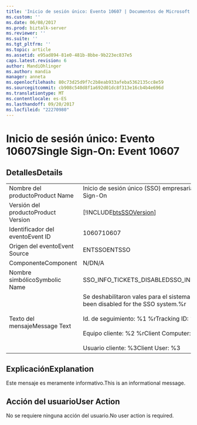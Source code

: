 ```yaml
---
title: 'Inicio de sesión único: Evento 10607 | Documentos de Microsoft'
ms.custom: ''
ms.date: 06/08/2017
ms.prod: biztalk-server
ms.reviewer: ''
ms.suite: ''
ms.tgt_pltfrm: ''
ms.topic: article
ms.assetid: e95ad894-81e0-481b-8bbe-9b223ec837e5
caps.latest.revision: 6
author: MandiOhlinger
ms.author: mandia
manager: anneta
ms.openlocfilehash: 80c73d25d9f7c2b8eab933afeba5362135cc8e59
ms.sourcegitcommit: cb908c540d8f1a692d01dc8f313e16cb4b4e696d
ms.translationtype: MT
ms.contentlocale: es-ES
ms.lasthandoff: 09/20/2017
ms.locfileid: "22270980"
---
```

# <a name="single-sign-on-event-10607"></a><span data-ttu-id="aeea7-102">Inicio de sesión único: Evento 10607</span><span class="sxs-lookup"><span data-stu-id="aeea7-102">Single Sign-On: Event 10607</span></span>
## <a name="details"></a><span data-ttu-id="aeea7-103">Detalles</span><span class="sxs-lookup"><span data-stu-id="aeea7-103">Details</span></span>  
  
|||  
|-|-|  
|<span data-ttu-id="aeea7-104">Nombre del producto</span><span class="sxs-lookup"><span data-stu-id="aeea7-104">Product Name</span></span>|<span data-ttu-id="aeea7-105">Inicio de sesión único (SSO) empresarial</span><span class="sxs-lookup"><span data-stu-id="aeea7-105">Enterprise Single Sign-On</span></span>|  
|<span data-ttu-id="aeea7-106">Versión del producto</span><span class="sxs-lookup"><span data-stu-id="aeea7-106">Product Version</span></span>|[!INCLUDE[btsSSOVersion](../includes/btsssoversion-md.md)]|  
|<span data-ttu-id="aeea7-107">Identificador del evento</span><span class="sxs-lookup"><span data-stu-id="aeea7-107">Event ID</span></span>|<span data-ttu-id="aeea7-108">10607</span><span class="sxs-lookup"><span data-stu-id="aeea7-108">10607</span></span>|  
|<span data-ttu-id="aeea7-109">Origen del evento</span><span class="sxs-lookup"><span data-stu-id="aeea7-109">Event Source</span></span>|<span data-ttu-id="aeea7-110">ENTSSO</span><span class="sxs-lookup"><span data-stu-id="aeea7-110">ENTSSO</span></span>|  
|<span data-ttu-id="aeea7-111">Componente</span><span class="sxs-lookup"><span data-stu-id="aeea7-111">Component</span></span>|<span data-ttu-id="aeea7-112">N/D</span><span class="sxs-lookup"><span data-stu-id="aeea7-112">N/A</span></span>|  
|<span data-ttu-id="aeea7-113">Nombre simbólico</span><span class="sxs-lookup"><span data-stu-id="aeea7-113">Symbolic Name</span></span>|<span data-ttu-id="aeea7-114">SSO_INFO_TICKETS_DISABLED</span><span class="sxs-lookup"><span data-stu-id="aeea7-114">SSO_INFO_TICKETS_DISABLED</span></span>|  
|<span data-ttu-id="aeea7-115">Texto del mensaje</span><span class="sxs-lookup"><span data-stu-id="aeea7-115">Message Text</span></span>|<span data-ttu-id="aeea7-116">Se deshabilitaron vales para el sistema SSO.%r</span><span class="sxs-lookup"><span data-stu-id="aeea7-116">Tickets have been disabled for the SSO system.%r</span></span><br /><br /> <span data-ttu-id="aeea7-117">Id. de seguimiento: %1 %r</span><span class="sxs-lookup"><span data-stu-id="aeea7-117">Tracking ID: %1%r</span></span><br /><br /> <span data-ttu-id="aeea7-118">Equipo cliente: %2 %r</span><span class="sxs-lookup"><span data-stu-id="aeea7-118">Client Computer: %2%r</span></span><br /><br /> <span data-ttu-id="aeea7-119">Usuario cliente: %3</span><span class="sxs-lookup"><span data-stu-id="aeea7-119">Client User: %3</span></span>|  
  
## <a name="explanation"></a><span data-ttu-id="aeea7-120">Explicación</span><span class="sxs-lookup"><span data-stu-id="aeea7-120">Explanation</span></span>  
 <span data-ttu-id="aeea7-121">Este mensaje es meramente informativo.</span><span class="sxs-lookup"><span data-stu-id="aeea7-121">This is an informational message.</span></span>  
  
## <a name="user-action"></a><span data-ttu-id="aeea7-122">Acción del usuario</span><span class="sxs-lookup"><span data-stu-id="aeea7-122">User Action</span></span>  
 <span data-ttu-id="aeea7-123">No se requiere ninguna acción del usuario.</span><span class="sxs-lookup"><span data-stu-id="aeea7-123">No user action is required.</span></span>